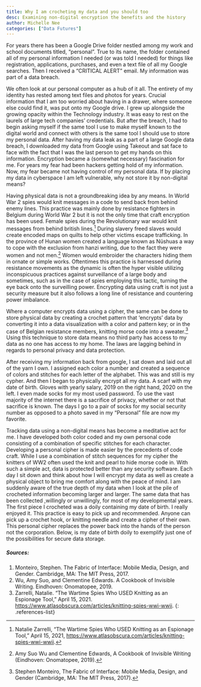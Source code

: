 ```yaml
---
title: Why I am crocheting my data and you should too
desc: Examining non-digital encryption the benefits and the history
author: Michelle Nee
categories: ["Data Futures"]
---
```


For years there has been a Google Drive folder nestled among my work and school documents titled, “personal”. True to its name, the folder contained all of my personal information I needed (or was told I needed) for things like registration, applications, purchases, and even a text file of all my Google searches. Then I received a “CRITICAL ALERT” email. My information was part of a data breach.

We often look at our personal computer as a hub of it all. The entirety of my identity has rested  among text files and photos for years. Crucial information that I am too worried about having in a drawer, where someone else could find it, was put onto my Google drive. I grew up alongside the growing opacity within the Technology industry. It was easy to rest on the laurels of large tech companies’ credentials. But after the breach, I had to begin asking myself if the same tool I use to make myself known to the digital world and connect with others is the same tool I should use to store my personal data. After having my data leak as a part of a large Google data breach, I downloaded my data from Google using Takeout and sat face to face with the fact that I was the last person to get my hands on this information. Encryption became a (somewhat necessary) fascination for me. For years my fear had been hackers getting  hold of my information. Now, my fear became not having control of my personal data. If by placing my data in cyberspace I am left vulnerable, why not store it by non-digital means?

Having physical data is not a groundbreaking idea by any means. In World War 2 spies would knit messages in a code to send back from behind enemy lines. This practice was mainly done by resistance fighters in Belgium during World War 2 but it is not the only time that craft encryption has been used.  Female spies during the Revolutionary war would knit messages from behind british lines.[^1] During slavery freed slaves would create encoded maps on quilts to help other victims escape trafficking. In the province of Hunan women created a language known as Nüshuas a way to cope with the exclusion from hanzi writing, due to the fact they were women and not men.[^2] Women would embroider the characters hiding them in ornate or simple works. Oftentimes this practice is harnessed during resistance movements as the dynamic is often the hyper visible utilizing inconspicuous practices against surveillance of a large body and sometimes, such as in the case of spies employing this tactic, turning the eye back onto the surveilling power. Encrypting data using craft is not just a security measure but it also follows a long line of resistance and countering power imbalance.

Where a computer encrypts data using a cipher, the same can be done to store physical data by creating a crochet pattern that ‘encrypts’ data by converting it into a data visualization with a color and pattern key; or in the case of Belgian resistance members, knitting morse code into a sweater.[^3] Using this technique to store data means no third party has access to my data as no one has access to my home. The laws are lagging behind in regards to personal privacy and data protection.

After receiving my information back from google, I sat down and laid out all of the yarn I own. I assigned each color a number and created a sequence of colors and stitches for each letter of the alphabet. This was and still is my cypher. And then I began to physically encrypt all my data. A scarf with my date of birth. Gloves with yearly salary, 2019 on the right hand, 2020 on the left. I even made socks for my most used password. To use the vast majority of the internet there is a sacrifice of privacy, whether or not that sacrifice is known. The days I go to a pair of socks for my social security number as opposed to a photo saved in my “Personal” file are now my favorite.

Tracking data using a non-digital means has become a meditative act for me. I have developed both color coded and my own personal code consisting of a combination of specific stitches for each character.  Developing a personal cipher is made easier by the precedents of code craft. While I use a combination of stitch sequences for my cipher the knitters of WW2 often used the knit and pearl to hide morse code in. With such a simple act, data is protected better than any security software. Each day I sit down and think about how I will encrypt my data as well as create a physical object to bring me comfort along with the peace of mind. I am suddenly aware of the true depth of my data when I look at the pile of crocheted information becoming larger and larger. The same data that has been collected ,willingly or unwillingly, for most of my developmental years. The first piece I crocheted was a doily containing my date of birth. I really enjoyed it. This practice is easy to pick up and recommended. Anyone can pick up a crochet hook, or knitting needle and create a cipher of their own. This personal cipher replaces the power back into the hands of the person not the corporation. Below, is my date of birth doily to exemplify just one of the possibilities for secure data storage.

[^1]:Natalie Zarrelli, “The Wartime Spies Who USED Knitting as an Espionage Tool,” April 15, 2021, https://www.atlasobscura.com/articles/knitting-spies-wwi-wwii.

[^2]:Amy Suo Wu and Clementine Edwards, A Cookbook of Invisible Writing (Eindhoven: Onomatopee, 2019).

[^3]:Stephen Monteiro, The Fabric of Interface: Mobile Media, Design, and Gender (Cambridge, MA: The MIT Press, 2017).

##### Sources:

1. Monteiro, Stephen. The Fabric of Interface: Mobile Media, Design, and Gender. Cambridge, MA: The MIT Press, 2017.
1. Wu, Amy Suo, and Clementine Edwards. A Cookbook of Invisible Writing. Eindhoven: Onomatopee, 2019.
1. Zarrelli, Natalie. “The Wartime Spies Who USED Knitting as an Espionage Tool,” April 15, 2021. https://www.atlasobscura.com/articles/knitting-spies-wwi-wwii.
{: .references-list}